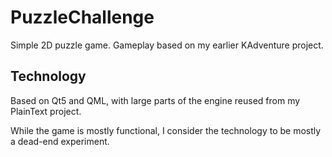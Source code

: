 PuzzleChallenge
===============

Simple 2D puzzle game. Gameplay based on my earlier KAdventure project.


Technology
----------

Based on Qt5 and QML, with large parts of the engine reused from my PlainText project.

While the game is mostly functional, I consider the technology to be mostly a dead-end experiment.
